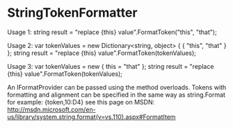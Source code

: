 # StringTokenFormatter

Usage 1:
string result = "replace {this} value".FormatToken("this", "that");

Usage 2:
var tokenValues = new Dictionary<string, object> { { "this", "that" } };
string result = "replace {this} value".FormatToken(tokenValues);

Usage 3:
var tokenValues = new { this = "that" };
string result = "replace {this} value".FormatToken(tokenValues);

An IFormatProvider can be passed using the method overloads.
Tokens with formatting and alignment can be specified in the same way as string.Format for example: {token,10:D4} see this page on MSDN: http://msdn.microsoft.com/en-us/library/system.string.format(v=vs.110).aspx#FormatItem
